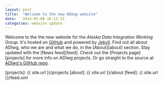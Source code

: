 ```yaml
---
layout: post
title:  "Welcome to the new ADIwg website"
date:   2014-01-08 16:12:15
categories: website update
---
```


Welcome to the the new website for the *Alaska Data Integration Working Group*.
 It's hosted on [GitHub](http://pages.github.com/) and powered by [Jekyll](http://jekyllrb.com/).
 Find out all about ADIwg, who we are and what we do, in the [About][about] section. Stay updated with the [News feed][feed].
 Check out the [Projects page][projects] for more info on ADIwg projects. Or go straight to the source at [ADIwg's GitHub repo][adiwg-gh].

[adiwg-gh]: https://github.com/adiwg
[projects]: {{ site.url }}/projects
[about]: {{ site.url }}/about
[feed]: {{ site.url }}/feed.xml
